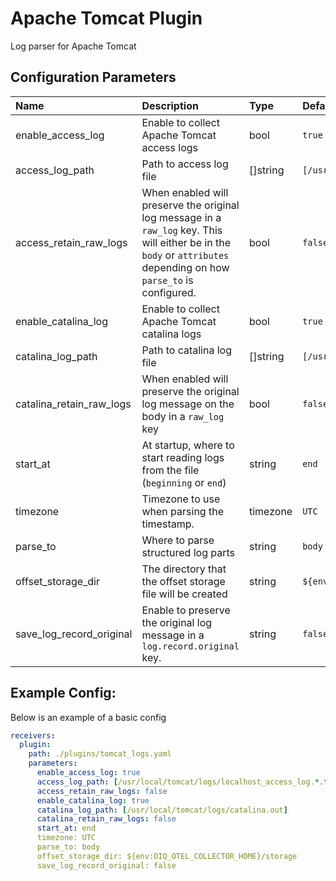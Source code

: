 # Apache Tomcat Plugin

Log parser for Apache Tomcat

## Configuration Parameters

| Name                     | Description                                                                                                                                                          | Type     | Default                                               | Required | Values               |
| :----------------------- | :------------------------------------------------------------------------------------------------------------------------------------------------------------------- | :------- | :---------------------------------------------------- | :------- | :------------------- |
| enable_access_log        | Enable to collect Apache Tomcat access logs                                                                                                                          | bool     | `true`                                                | false    |                      |
| access_log_path          | Path to access log file                                                                                                                                              | []string | `[/usr/local/tomcat/logs/localhost_access_log.*.txt]` | false    |                      |
| access_retain_raw_logs   | When enabled will preserve the original log message in a `raw_log` key. This will either be in the `body` or `attributes` depending on how `parse_to` is configured. | bool     | `false`                                               | false    |                      |
| enable_catalina_log      | Enable to collect Apache Tomcat catalina logs                                                                                                                        | bool     | `true`                                                | false    |                      |
| catalina_log_path        | Path to catalina log file                                                                                                                                            | []string | `[/usr/local/tomcat/logs/catalina.out]`               | false    |                      |
| catalina_retain_raw_logs | When enabled will preserve the original log message on the body in a `raw_log` key                                                                                   | bool     | `false`                                               | false    |                      |
| start_at                 | At startup, where to start reading logs from the file (`beginning` or `end`)                                                                                         | string   | `end`                                                 | false    | `beginning`, `end`   |
| timezone                 | Timezone to use when parsing the timestamp.                                                                                                                          | timezone | `UTC`                                                 | false    |                      |
| parse_to                 | Where to parse structured log parts                                                                                                                                  | string   | `body`                                                | false    | `body`, `attributes` |
| offset_storage_dir       | The directory that the offset storage file will be created                                                                                                           | string   | `${env:OIQ_OTEL_COLLECTOR_HOME}/storage`              | false    |                      |
| save_log_record_original | Enable to preserve the original log message in a `log.record.original` key.                                                                                          | string   | `false`                                               | false    |                      |

## Example Config:

Below is an example of a basic config

```yaml
receivers:
  plugin:
    path: ./plugins/tomcat_logs.yaml
    parameters:
      enable_access_log: true
      access_log_path: [/usr/local/tomcat/logs/localhost_access_log.*.txt]
      access_retain_raw_logs: false
      enable_catalina_log: true
      catalina_log_path: [/usr/local/tomcat/logs/catalina.out]
      catalina_retain_raw_logs: false
      start_at: end
      timezone: UTC
      parse_to: body
      offset_storage_dir: ${env:OIQ_OTEL_COLLECTOR_HOME}/storage
      save_log_record_original: false
```
